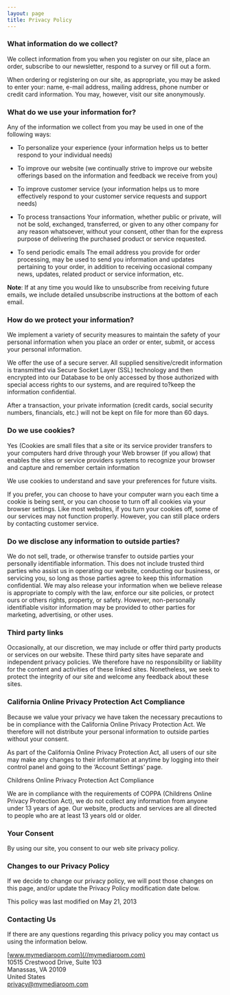```yaml
---
layout: page
title: Privacy Policy
---
```


### What information do we collect?
We collect information from you when you register on our site, place an order, subscribe to our newsletter, respond to a survey or fill out a form.

When ordering or registering on our site, as appropriate, you may be asked to enter your: name, e-mail address, mailing address, phone number or credit card information. You may, however, visit our site anonymously.

### What do we use your information for?
Any of the information we collect from you may be used in one of the following ways:

 - To personalize your experience (your information helps us to better respond to your individual needs)

 - To improve our website (we continually strive to improve our website offerings based on the information and feedback we receive from you)

 - To improve customer service (your information helps us to more effectively respond to your customer service requests and support needs)

 - To process transactions Your information, whether public or private, will not be sold, exchanged, transferred, or given to any other company for any reason whatsoever, without your consent, other than for the express purpose of delivering the purchased product or service requested.

 - To send periodic emails The email address you provide for order processing, may be used to send you information and updates pertaining to your order, in addition to receiving occasional company news, updates, related product or service information, etc.

**Note**: If at any time you would like to unsubscribe from receiving future emails, we include detailed unsubscribe instructions at the bottom of each email.

### How do we protect your information?
We implement a variety of security measures to maintain the safety of your personal information when you place an order or enter, submit, or access your personal information.

We offer the use of a secure server. All supplied sensitive/credit information is transmitted via Secure Socket Layer (SSL) technology and then encrypted into our Database to be only accessed by those authorized with special access rights to our systems, and are required to?keep the information confidential.

After a transaction, your private information (credit cards, social security numbers, financials, etc.) will not be kept on file for more than 60 days.

### Do we use cookies?
Yes (Cookies are small files that a site or its service provider transfers to your computers hard drive through your Web browser (if you allow) that enables the sites or service providers systems to recognize your browser and capture and remember certain information

We use cookies to understand and save your preferences for future visits.

If you prefer, you can choose to have your computer warn you each time a cookie is being sent, or you can choose to turn off all cookies via your browser settings. Like most websites, if you turn your cookies off, some of our services may not function properly. However, you can still place orders by contacting customer service.

### Do we disclose any information to outside parties?
We do not sell, trade, or otherwise transfer to outside parties your personally identifiable information. This does not include trusted third parties who assist us in operating our website, conducting our business, or servicing you, so long as those parties agree to keep this information confidential. We may also release your information when we believe release is appropriate to comply with the law, enforce our site policies, or protect ours or others rights, property, or safety. However, non-personally identifiable visitor information may be provided to other parties for marketing, advertising, or other uses.

### Third party links
Occasionally, at our discretion, we may include or offer third party products or services on our website. These third party sites have separate and independent privacy policies. We therefore have no responsibility or liability for the content and activities of these linked sites. Nonetheless, we seek to protect the integrity of our site and welcome any feedback about these sites.

### California Online Privacy Protection Act Compliance
Because we value your privacy we have taken the necessary precautions to be in compliance with the California Online Privacy Protection Act. We therefore will not distribute your personal information to outside parties without your consent.

As part of the California Online Privacy Protection Act, all users of our site may make any changes to their information at anytime by logging into their control panel and going to the ‘Account Settings’ page.

Childrens Online Privacy Protection Act Compliance

We are in compliance with the requirements of COPPA (Childrens Online Privacy Protection Act), we do not collect any information from anyone under 13 years of age. Our website, products and services are all directed to people who are at least 13 years old or older.

### Your Consent
By using our site, you consent to our web site privacy policy.

### Changes to our Privacy Policy
If we decide to change our privacy policy, we will post those changes on this page, and/or update the Privacy Policy modification date below.

This policy was last modified on May 21, 2013

### Contacting Us
If there are any questions regarding this privacy policy you may contact us using the information below.

[www.mymediaroom.com](//mymediaroom.com)  
10515 Crestwood Drive, Suite 103  
Manassas, VA 20109  
United States  
[privacy@mymediaroom.com](mailto:privacy@mymediaroom.com)  

